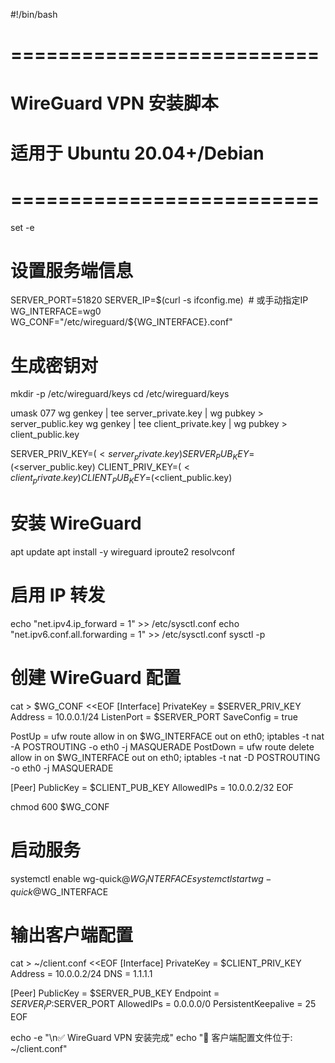 #!/bin/bash

# ==========================
# WireGuard VPN 安装脚本
# 适用于 Ubuntu 20.04+/Debian
# ==========================

set -e

# 设置服务端信息
SERVER_PORT=51820
SERVER_IP=$(curl -s ifconfig.me)  # 或手动指定IP
WG_INTERFACE=wg0
WG_CONF="/etc/wireguard/${WG_INTERFACE}.conf"

# 生成密钥对
mkdir -p /etc/wireguard/keys
cd /etc/wireguard/keys

umask 077
wg genkey | tee server_private.key | wg pubkey > server_public.key
wg genkey | tee client_private.key | wg pubkey > client_public.key

SERVER_PRIV_KEY=$(<server_private.key)
SERVER_PUB_KEY=$(<server_public.key)
CLIENT_PRIV_KEY=$(<client_private.key)
CLIENT_PUB_KEY=$(<client_public.key)

# 安装 WireGuard
apt update
apt install -y wireguard iproute2 resolvconf

# 启用 IP 转发
echo "net.ipv4.ip_forward = 1" >> /etc/sysctl.conf
echo "net.ipv6.conf.all.forwarding = 1" >> /etc/sysctl.conf
sysctl -p

# 创建 WireGuard 配置
cat > $WG_CONF <<EOF
[Interface]
PrivateKey = $SERVER_PRIV_KEY
Address = 10.0.0.1/24
ListenPort = $SERVER_PORT
SaveConfig = true

PostUp = ufw route allow in on $WG_INTERFACE out on eth0; iptables -t nat -A POSTROUTING -o eth0 -j MASQUERADE
PostDown = ufw route delete allow in on $WG_INTERFACE out on eth0; iptables -t nat -D POSTROUTING -o eth0 -j MASQUERADE

[Peer]
PublicKey = $CLIENT_PUB_KEY
AllowedIPs = 10.0.0.2/32
EOF

chmod 600 $WG_CONF

# 启动服务
systemctl enable wg-quick@$WG_INTERFACE
systemctl start wg-quick@$WG_INTERFACE

# 输出客户端配置
cat > ~/client.conf <<EOF
[Interface]
PrivateKey = $CLIENT_PRIV_KEY
Address = 10.0.0.2/24
DNS = 1.1.1.1

[Peer]
PublicKey = $SERVER_PUB_KEY
Endpoint = $SERVER_IP:$SERVER_PORT
AllowedIPs = 0.0.0.0/0
PersistentKeepalive = 25
EOF

echo -e "\n✅ WireGuard VPN 安装完成"
echo "📁 客户端配置文件位于: ~/client.conf"